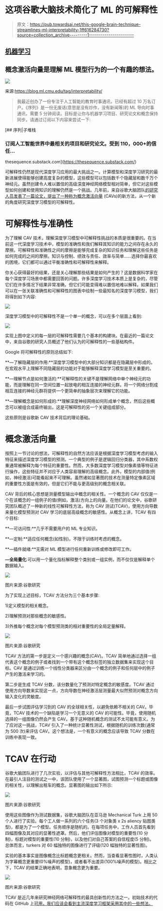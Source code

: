 # 这项谷歌大脑技术简化了 ML 的可解释性

> 原文：<https://pub.towardsai.net/this-google-brain-technique-streamlines-ml-interpretability-1ff616284730?source=collection_archive---------1----------------------->

## [机器学习](https://towardsai.net/p/category/machine-learning)

## 概念激活向量是理解 ML 模型行为的一个有趣的想法。

![](img/c6bf935cea4544e052d26849c12227ca.png)

来源:https://blog.ml.cmu.edu/tag/interpretability/

> 我最近创办了一份专注于人工智能的教育时事通讯，已经有超过 10 万名订户。《序列》是一份无废话(意思是没有炒作，没有新闻等)的 ML 导向时事通讯，需要 5 分钟阅读。目标是让你与机器学习项目、研究论文和概念保持同步。请通过订阅以下内容来尝试一下:

[](https://thesequence.substack.com/) [## 序列|子堆栈

### 订阅人工智能世界中最相关的项目和研究论文。受到 110，000+的信任…

thesequence.substack.com](https://thesequence.substack.com/) 

可解释性仍然是现代深度学习应用的最大挑战之一。计算模型和深度学习研究的最新进展使得能够创建高度复杂的模型，这些模型可以包括数千个隐藏层和数千万个神经元。虽然创建令人难以置信的高级深度神经网络模型相对简单，但它对这些模型如何创建和使用知识的理解仍然是一个挑战。几年前，来自谷歌大脑团队[的研究人员发表了一篇论文，提出了一种称为概念激活向量](https://arxiv.org/pdf/1711.11279.pdf) (CAVs)的新方法，从一个新的角度研究深度学习模型的可解释性。

# 可解释性与准确性

为了理解 CAV 技术，理解深度学习模型中可解释性挑战的本质是很重要的。在当前这一代深度学习技术中，模型的准确性和我们解释其知识的能力之间存在永久的摩擦。可解释性和准确性之间的摩擦是能够完成复杂的知识任务和理解这些任务是如何完成的之间的摩擦。知识与控制、绩效与责任、效率与简单……选择你最喜欢的困境，它们都可以通过平衡准确性和可解释性来解释。

你关心获得最好的结果，还是关心理解那些结果是如何产生的？这是数据科学家在每个深度学习场景中都需要回答的问题。许多深度学习技术本质上是复杂的，尽管它们在许多情况下结果非常准确，但它们可能变得难以置信地难以解释。如果我们可以在一张关联准确性和可解释性的图表中绘制一些最知名的深度学习模型，我们将得到如下内容:

![](img/eae6f285e08c15350a435babc1692268.png)

深度学习模型中的可解释性不是一个单一的概念，可以在多个层面上看到:

![](img/3f0a660df318dafe14b0c2430304abd8.png)

实现上图中定义的每一层的可解释性需要几个基本的构建块。在最近的一篇论文中，来自谷歌的研究人员概述了他们认为的可解释性的一些基础构件。

Google 将可解释性的原则总结如下:

**—了解隐藏层的作用:**深度学习模型中的大部分知识都是在隐藏层中形成的。在宏观水平上理解不同隐藏层的功能对于能够解释深度学习模型是至关重要的。

**—理解节点是如何激活的:**可解释性的关键不是理解网络中单个神经元的功能，而是理解在同一空间位置一起放电的相互连接的神经元群。将一个网络分割成相互连接的神经元群将提供一个更简单的抽象层次来理解它的功能。

**—理解概念是如何形成的:**理解深度神经网络如何形成单个概念，然后这些概念可以被组合成最终输出，这是可解释性的另一个关键组成部分。

这些原则是谷歌新 CAV 技术背后的理论基础。

# 概念激活向量

按照上一节讨论的想法，可解释性的自然方法应该是根据深度学习模型考虑的输入特征来描述深度学习模型的预测。一个典型的例子是逻辑回归分类器，其中系数权重通常被解释为每个特征的重要性。然而，大多数深度学习模型对像素值等特征进行操作，这些特征并不对应于人类容易理解的高级概念。此外，模型的内部值(例如，神经激活)可能看起来不可理解。虽然诸如显著图的技术在测量特定像素区域的重要性方面是有效的，但是它们不能与更高级别的概念相关联。

CAV 背后的核心思想是测量模型输出中概念的相关性。一个概念的 CAV 仅仅是一个在该概念的一组例子的值(例如，激活)方向上的向量。在他们的论文中，谷歌研究团队概述了一种新的线性可解释性方法，称为 CAV 测试(TCAV)，使用方向导数来量化模型预测对 CAV 学习的底层高级概念的敏感性。从概念上讲，TCAV 有四个目标:

**—可访问性:**几乎不需要用户的 ML 专业知识。

**—定制:**适应任何概念(如性别)，不限于训练时考虑的概念。

**—插件就绪:**无需对 ML 模型进行任何重新训练或修改即可工作。

**—全局量化**:可以用一个量化指标解释整个类别或一组实例，而不仅仅是解释单个数据输入。

![](img/956327494e140aad7671ef1f6fea7938.png)

图片来源:谷歌研究

为了实现上述目标，TCAV 方法分为三个基本步骤:

1)定义模型的相关概念。

2)理解预测对那些概念的敏感性。

3)外推每个概念对每个模型预测类的相对重要性的全局定量解释。

![](img/b55c2b061c4bdd45b46cf9054bb9d627.png)

图片来源:谷歌研究

TCAV 方法的第一步是定义一个感兴趣的概念(CAV)。TCAV 简单地通过选择一组代表这个概念的例子或者找到一个带有这个概念标签的独立数据集来实现这个目标。CAV 是通过训练一个线性分类器来区分由一个概念的例子和任何层中的例子产生的激活来学习的。

第二步是生成 TCAV 分数，该分数量化了预测对特定概念的敏感度。TCAV 通过使用方向导数来实现这一点，方向导数在神经激活层测量最大似然预测对概念方向输入变化的灵敏度。

最后一步试图评估学习到的 CAV 的全球相关性，以避免依赖不相关的 CAV。毕竟，TCAV 技术的一个缺陷是学习一个无意义的 CAV 的可能性。毕竟，使用随机选择的一组图像仍然会产生 CAV。基于这种随机概念的测试不太可能有意义。为了应对这一挑战，TCAV 引入了一种统计显著性测试，根据随机的训练次数(通常为 500 次)来评估 CAV。这个想法是，一个有意义的概念应该导致 TCAV 分数在训练中表现一致。

# TCAV 在行动

谷歌大脑团队进行了几次实验，以评估与其他可解释性方法相比，TCAV 的效率。在最引人注目的测试之一中，该团队使用了一个显著图，试图预测一个标题或图像的相关性，以理解出租车的概念。显著图的输出如下所示:

![](img/5250b68064529a5451016e358814b498.png)

图片来源:谷歌研究

使用这些图像作为测试数据集，谷歌大脑团队在亚马逊 Mechanical Turk 上用 50 个人进行了实验。每个工人做一系列的六个任务(3 个对象类 x 2s aliency 贴图类型)，都是为了一个模型。任务顺序是随机的。在每项任务中，工作人员首先看到四幅图像及其对应的显著性遮罩。然后，他们评估图像对模型的重要性(10 分制)，标题对模型的重要性(10 分制)，以及他们对自己答案的自信程度(5 分制)。总体而言，turkers 对 60 幅独特的图像进行了评级(120 幅独特的显著性图)。

实验的基本事实是图像概念比标题概念更相关。然而，当查看显著性图时，人类认为字幕概念更重要(0%噪声的模型)，或者看不出差异(100%噪声的模型)。相比之下，TCAV 的结果正确地表明，意象概念更为重要。

![](img/62615eae00b53fadff9fbfcde1e292c6.png)

图片来源:谷歌研究

TCAV 是近几年来研究神经网络可解释性的最具创新性的方法之一。初始技术的代码在 GitHub 上[可用，我们应该会看到主流深度学习框架采用其中的一些想法。](https://github.com/tensorflow/tcav)